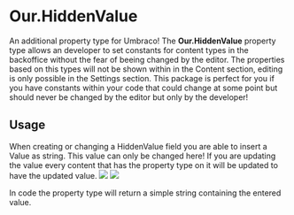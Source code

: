 # Our.HiddenValue
An additional property type for Umbraco!
The **Our.HiddenValue** property type allows an developer to set constants for content types in the backoffice without the fear of beeing changed by the editor.
The properties based on this types will not be shown within in the Content section, editing is only possible in the Settings section.
This package is perfect for you if you have constants within your code that could change at some point but should never be changed by the editor but only by the developer!

## Usage
When creating or changing a HiddenValue field you are able to insert a Value as string. This value can only be changed here!
If you are updating the value every content that has the property type on it will be updated to have the updated value.
![](https://raw.githubusercontent.com/ReiterM2000/Our.HiddenValue/main/Docs/Images/PropertyType.png) 
![](https://raw.githubusercontent.com/ReiterM2000/Our.HiddenValue/main/Docs/Images/NewHiddenValue.png) 

In code the property type will return a simple string containing the entered value.
